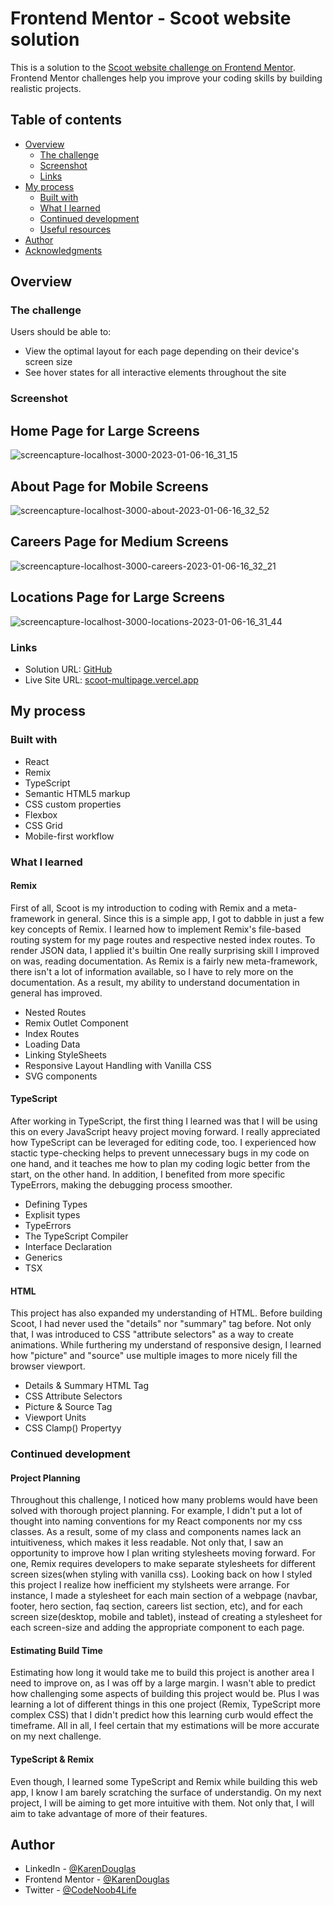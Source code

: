# Frontend Mentor - Scoot website solution

This is a solution to the [Scoot website challenge on Frontend Mentor](https://www.frontendmentor.io/challenges/scoot-multipage-website-N76alNPRJ). Frontend Mentor challenges help you improve your coding skills by building realistic projects. 

## Table of contents

- [Overview](#overview)
  - [The challenge](#the-challenge)
  - [Screenshot](#screenshot)
  - [Links](#links)
- [My process](#my-process)
  - [Built with](#built-with)
  - [What I learned](#what-i-learned)
  - [Continued development](#continued-development)
  - [Useful resources](#useful-resources)
- [Author](#author)
- [Acknowledgments](#acknowledgments)



## Overview

### The challenge

Users should be able to:

- View the optimal layout for each page depending on their device's screen size
- See hover states for all interactive elements throughout the site

### Screenshot

## Home Page for Large Screens
![screencapture-localhost-3000-2023-01-06-16_31_15](https://user-images.githubusercontent.com/79128405/211112273-344ffc20-5f0b-417e-bd92-e848ea8062a1.png)

## About Page for Mobile Screens
![screencapture-localhost-3000-about-2023-01-06-16_32_52](https://user-images.githubusercontent.com/79128405/211112346-1ce9e7ec-3057-47af-8c6c-d5ca28971ce0.png)

## Careers Page for Medium Screens
![screencapture-localhost-3000-careers-2023-01-06-16_32_21](https://user-images.githubusercontent.com/79128405/211112410-ebb2bf8e-4b4a-4e7e-bd37-d1dfb0a519d8.png)

## Locations Page for Large Screens
![screencapture-localhost-3000-locations-2023-01-06-16_31_44](https://user-images.githubusercontent.com/79128405/211112520-f4e84d96-9069-4a6f-bd54-9dcff8a7f574.png)


### Links

- Solution URL: [GitHub](https://github.com/KarenDouglas/Scoot-Multipage-Website)
- Live Site URL: [scoot-multipage.vercel.app](https://scoot-multipage.vercel.app/)

## My process

### Built with

- React
- Remix
- TypeScript
- Semantic HTML5 markup
- CSS custom properties
- Flexbox
- CSS Grid
- Mobile-first workflow

### What I learned
 
#### Remix
  First of all, Scoot is my introduction to coding with Remix and a meta-framework in general. Since this is a simple app, I got to dabble in just a few key concepts of Remix. I learned how to implement Remix's file-based routing system for my page routes and respective nested index routes.  To render JSON data, I applied it's builtin  One really surprising skill I improved on was, reading documentation. As Remix is a fairly new meta-framework, there isn't a lot of information available, so I have to rely more on the documentation. As a result, my ability to understand documentation in general has improved.

-  Nested Routes
-  Remix Outlet Component
-  Index Routes 
-  Loading Data
-  Linking StyleSheets
-  Responsive Layout Handling with Vanilla CSS
-  SVG components

#### TypeScript
  After working in TypeScript, the first thing I learned was that I will be using this on every JavaScript heavy project  moving forward. I really appreciated how TypeScript can be leveraged for editing code, too. I experienced how stactic type-checking helps to prevent unnecessary bugs in my code on one hand, and it teaches me how to plan my coding logic better from the start, on the other hand. In addition, I benefited from more specific TypeErrors, making the debugging process smoother.

- Defining Types
- Explisit types
- TypeErrors
- The TypeScript Compiler
- Interface Declaration
- Generics
- TSX

#### HTML
This project has also expanded my understanding of HTML. Before building Scoot, I had never used the "details" nor "summary" tag before. Not only that, I was introduced to CSS "attribute selectors" as a way to create animations. While furthering my understand of responsive design, I learned how "picture" and "source"  use multiple images to more nicely fill the browser viewport.
- Details & Summary HTML Tag
- CSS Attribute Selectors
- Picture & Source Tag
- Viewport Units
- CSS Clamp() Propertyy

### Continued development

#### Project Planning
  Throughout this challenge, I noticed how many problems would have been solved with thorough project planning. For example, I didn't put a lot of thought into naming conventions for my React components nor  my css classes. As a result, some of my class and components names lack an intuitiveness, which makes it less readable. 
  Not only that, I saw an opportunity to improve how I plan writing stylesheets moving forward. For one, Remix requires developers to make separate stylesheets for different screen sizes(when styling with vanilla css). Looking back on how I styled this project I realize how inefficient my stylsheets were arrange. For instance, I made a stylesheet for each main section of a webpage (navbar, footer, hero section, faq section, careers list section, etc), and for each screen size(desktop, mobile and tablet), instead of creating a stylesheet for each screen-size and adding the appropriate component to each page. 

#### Estimating Build Time
   Estimating how long it would take me to build this project is another area I need to improve on, as I was off by a large margin. I wasn't able to predict how challenging some aspects of building this project would be. Plus I was learning a lot of different things in this one project (Remix, TypeScript more complex CSS) that I didn't predict how this learning curb would effect the timeframe. All in all, I feel certain that my estimations will be more accurate on my next challenge.    

#### TypeScript & Remix
  Even though, I learned some TypeScript and Remix while building this web app, I know I am barely scratching the surface of understandig. On my next project, I will be aiming to get more intuitive with them. Not only that, I will aim to take advantage of more of their features.


## Author

- LinkedIn - [@KarenDouglas](https://www.linkedin.com/in/karen-douglas-344974246/)
- Frontend Mentor - [@KarenDouglas](https://www.frontendmentor.io/profile/KarenDouglas)
- Twitter - [@CodeNoob4Life](https://twitter.com/CodeNoob4Life)



